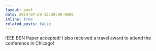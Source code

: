 ```yaml
---
layout: post
date: 2024-07-29 15:59:00-0400
inline: true
related_posts: false
---
```


IEEE BSN Paper accepted! I also received a travel award to attend the conference in Chicago!
